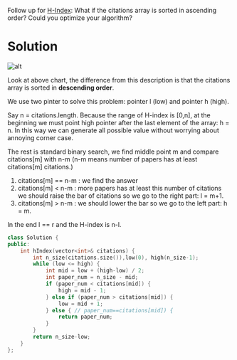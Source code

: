 Follow up for [H-Index](https://leetcode.com/problems/h-index/description/): What if the citations array is sorted in ascending order? Could you optimize your algorithm?

# Solution
 
![alt](https://upload.wikimedia.org/wikipedia/commons/d/da/H-index-en.svg)

Look at above chart, the difference from this description is that the citations array is sorted in __descending order__.

                        
We use two pinter to solve this problem: pointer l (low) and pointer h (high).

Say n = citations.length.
Because the range of H-index is [0,n], at the beginning we must point high pointer after the last element of the array: h = n. In this way we can generate all possible value without worrying about annoying corner case.

The rest is standard binary search, we find middle point m and compare citations[m] with n-m (n-m means number of papers has at least citations[m] citations.)

1. citations[m] == n-m : we find the answer
2. citations[m] < n-m : more papers has at least this number of citations we should raise the bar of citations so we go to the right part: l = m+1.
3. citations[m] > n-m : we should lower the bar so we go to the left part: h = m.

In the end l == r and the H-index is n-l. 

```cpp
class Solution {
public:
    int hIndex(vector<int>& citations) {
        int n_size(citations.size()),low(0), high(n_size-1);
        while (low <= high) {
            int mid = low + (high-low) / 2;
            int paper_num = n_size - mid;
            if (paper_num < citations[mid]) { 
                high = mid - 1;
            } else if (paper_num > citations[mid]) {
                low = mid + 1;
            } else { // paper_num==citations[mid]) {
                return paper_num;
            } 
        }
        return n_size-low;
    }
};
```
